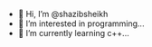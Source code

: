 - 👋 Hi, I’m @shazibsheikh
- 👀 I’m interested in programming...
- 🌱 I’m currently learning c++...


<!---
shazibsheikh/shazibsheikh is a ✨ special ✨ repository because its `README.md` (this file) appears on your GitHub profile.
You can click the Preview link to take a look at your changes.
--->
